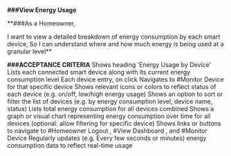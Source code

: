**###View Energy Usage**

**###As a Homeowner,

I want to view a detailed breakdown of energy consumption by each smart device,
So I can understand where and how much energy is being used at a granular level**

**###ACCEPTANCE CRITERIA**
Shows heading 'Energy Usage by Device'
Lists each connected smart device along with its current energy consumption level
Each device entry, on click
Navigates to #Monitor Device  for that specific device
Shows relevant icons or colors to reflect status of each device (e.g. on/off, low/high energy usage)
Shows an option to sort or filter the list of devices (e.g. by energy consumption level, device name, status)
Lists total energy consumption for all devices combined
Shows a graph or visual chart representing energy consumption over time for all devices (optional: allow filtering for specific device)
Shows links or buttons to navigate to #Homeowner Logout , #View Dashboard , and #Monitor Device 
Regularly updates (e.g. Every few seconds or minutes) energy consumption data to reflect real-time usage
